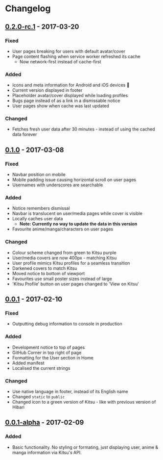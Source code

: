 # Changelog

## [0.2.0-rc.1] - 2017-03-20
### Fixed
- User pages breaking for users  with default avatar/cover
- Page content flashing when service worker refreshed its cache
  - Now network-first instead of cache-first

### Added
- Icons and meta information for Android and iOS devices :tada:
- Current version displayed in footer
- Placeholder avatar/cover displayed while loading profiles
- Bugs page instead of as a link in a dismissable notice
- User pages show when cache was last updated

### Changed
- Fetches fresh user data after 30 minutes - instead of using the cached data forever

## [0.1.0] - 2017-03-08
### Fixed
- Navbar position on mobile
- Mobile padding issue causing horizontal scroll on user pages
- Usernames with underscores are searchable

### Added
- Notice remembers dismissal
- Navbar is translucent on user/media pages while cover is visible
- Locally caches user data
  - **Note: Currently no way to update the data in this version**
- Favourite anime/manga/characters on user pages

### Changed
- Colour scheme changed from green to Kitsu purple
- User/media covers are now 400px - matching Kitsu
- User profile mimics Kitsu profiles for a seamless transition
- Darkened covers to match Kitsu
- Moved notice to bottom of viewport
- Favourites use small poster sizes instead of large
- 'Kitsu Profile' button on user pages changed to 'View on Kitsu'

## [0.0.1] - 2017-02-10
### Fixed
- Outputting debug information to console in production

### Added
- Development notice to top of pages
- GitHub Corner in top right of page
- Formatting for the User section in Home
- Added manifest
- Localised the current strings

### Changed
- Use native language in footer, instead of its English name
- Changed `static` to `public`
- Changed icon to a green version of Kitsu - like with previous version of Hibari

## [0.0.1-alpha] - 2017-02-09
### Added
- Basic functionality. No styling or formating, just displaying user, anime & manga information via
Kitsu's API.

[0.2.0-rc.1]:https://github.com/wopian/hibari/compare/0.1.0...0.2.0-rc.1
[0.1.0]:https://github.com/wopian/hibari/compare/0.0.1...0.1.0
[0.0.1]:https://github.com/wopian/hibari/compare/0.0.1-alpha...0.0.1
[0.0.1-alpha]:https://github.com/wopian/hibari/compare/ac9bd7571d3059482f5868b7419e2ff327aa803c...0.0.1-alpha
